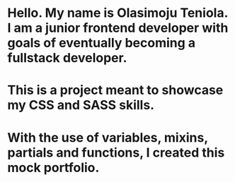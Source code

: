 # Hello. My name is Olasimoju Teniola. I am a junior frontend developer with goals of eventually becoming a fullstack developer.

# This is a project meant to showcase my CSS and SASS skills.

# With the use of variables, mixins, partials and functions, I created this mock portfolio.

